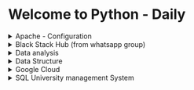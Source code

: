 # Welcome to Python - Daily
<details>
<summary>Apache - Configuration</summary>

# Apache Hosting on VPS: Advantages and Disadvantages

## Introduction

When it comes to hosting web applications on a Virtual Private Server (VPS), Apache remains a popular choice among developers and system administrators. This README aims to explore the advantages and disadvantages of using Apache as the web server for hosting Python applications on a VPS. Additionally, a sample Apache configuration file `app.conf` for a Django project is provided, which can serve as a starting point for other Python web applications.

## Advantages of Apache Hosting on VPS

### 1. Robust and Proven

Apache is one of the oldest and most widely used web servers globally, with a proven track record for stability and reliability. Its long-standing presence in the industry makes it a trusted choice for hosting applications on VPS environments.

### 2. Configurability

Apache offers a high level of configurability, allowing users to fine-tune various settings to meet the specific requirements of their applications. This flexibility is particularly beneficial when hosting diverse types of web applications, including Django, Flask, and other Python frameworks.

### 3. Modularity

Apache is designed with a modular architecture, enabling the use of modules to extend its functionality. This modular approach allows users to add or remove features based on their needs, enhancing performance and security without unnecessary overhead.

### 4. Support for Multiple Programming Languages

While the provided sample configuration is tailored for Django, Apache has the versatility to host web applications written in various programming languages. This includes support for Python, PHP, Ruby, and more, making it a versatile choice for multi-language environments.

### 5. SSL/TLS Support

Apache easily integrates with SSL/TLS protocols, providing a secure connection between clients and the server. This is crucial for applications that handle sensitive information, ensuring data integrity and confidentiality.

## Disadvantages of Apache Hosting on VPS

### 1. Resource Usage

Apache's process-based architecture may consume more system resources compared to event-driven web servers like Nginx. In scenarios with limited resources, Apache may not be the most efficient choice, especially when handling a large number of concurrent connections.

### 2. Configuration Complexity

While configurability is an advantage, it can also lead to complexity, especially for users unfamiliar with Apache's configuration syntax. Incorrect configurations may result in unexpected behavior or security vulnerabilities.

### 3. Learning Curve

For users new to web hosting and server management, Apache's extensive feature set and configuration options can present a steep learning curve. It may require time and effort to become proficient in optimizing Apache for specific use cases.

## Sample Apache Configuration (`app.py`)

The provided `app.py` is a sample Apache configuration file tailored for a Django project. This configuration assumes that the project is structured similarly to the provided Django project structure and can be used as a starting point for other Python web applications. Please review and modify the paths, usernames, and domain names based on your specific setup.

### Usage

```bash
<VirtualHost *:80>
    ServerName domain.com
    ServerAlias www.domain.com

    RewriteEngine on
    RewriteCond %{HTTP:Authorization} ^(.*)
    RewriteRule .* - [e=HTTP_AUTHORIZATION:%1]

    RewriteCond %{REQUEST_URI} !^/static/
    RewriteRule ^(.*)$ https://%{SERVER_NAME}$1 [R,L]
</VirtualHost>

<VirtualHost *:443>
    ServerName domain.com
    ServerAlias www.domain.com

    Alias /static /home/username/djangoProjectName/static
    <Directory /home/username/djangoProjectName/static>
        Require all granted
    </Directory>

    Alias /media /home/username/djangoProjectName/media
    Alias /media/media /home/username/djangoProjectName/media
    <Directory /home/username/djangoProjectName/media>
        Require all granted
    </Directory>

    <Directory /home/username/djangoProjectName>
        <Files wsgi.py>
            Require all granted
        </Files>
    </Directory>

    WSGIDaemonProcess djangoProjectName python-path=/home/username/djangoProjectName:/home/username/djangoProjectName/venv/lib/python3.9/site-packages
    WSGIProcessGroup djangoProjectName
    WSGIScriptAlias / /home/username/djangoProjectName/raffle/wsgi.py

    WSGIPassAuthorization On

    ErrorLog ${APACHE_LOG_DIR}/djangoProjectName-error.log
    CustomLog ${APACHE_LOG_DIR}/djangoProjectName-access.log combined
    Include /etc/letsencrypt/options-ssl-apache.conf
    SSLCertificateFile /etc/letsencrypt/live/domain.com-0001/fullchain.pem
    SSLCertificateKeyFile /etc/letsencrypt/live/domain.com-0001/privkey.pem
</VirtualHost>

```

1. Copy the `app.conf` configuration into your Apache configuration file, typically located at `/etc/apache2/sites-available/`.
2. Update paths, usernames, and domain names as needed.
3. If you don't have SSL certificates, you can comment out the lines:
   ```apache
   # SSLCertificateFile /etc/letsencrypt/live/domain.com-0001/fullchain.pem
   # SSLCertificateKeyFile /etc/letsencrypt/live/domain.com-0001/privkey.pem
   ```
**Note:** Always prioritize the security of sensitive information, such as usernames, paths, and SSL certificates.


</details>
<details>
<summary>Black Stack Hub (from whatsapp group)</summary>

# Welcome to the BlackStackHub Support Code Repository

This repository contains support code for the Python-Daily project. The code here is meant to address reported bugs, provide modifications, and support discussions within our WhatsApp group.

## How to Join Our WhatsApp Group

If you have questions, encounter issues, or want to engage in discussions, you can join our WhatsApp group. Click on the following link to join: [Join WhatsApp Group](https://chat.whatsapp.com/IVvrrF9Wq7OHWk5x4XNk9K)

## BlackStackHub GitHub Organization

Explore more projects and contributions by visiting our GitHub organization at [github.com/blackstackhub](https://github.com/blackstackhub).

## Folder Structure

- **blackstackhub/**
  - *Support Code:* Contains additional code to address reported bugs and provide solutions.
  - *Modifications:* Code modifications for enhancing features or fixing issues.

Feel free to explore, contribute, and engage with the community! If you encounter any issues or have questions, don't hesitate to reach out in the WhatsApp group.

Happy coding!

</details>
<details>
<summary>Data analysis</summary>

# Fruit Sales Analysis

This contains a Python script for analyzing and visualizing fruit sales over time. The script uses the Pandas library for data manipulation and Matplotlib for creating plots.

Data analysis is a crucial component in various fields and industries for several reasons.
Check out [django-analyst](https://github.com/devfemibadmus/python-daily) a software that provide analysis for models in your django project

![Figure_1](data-analysis/Figure_1.png?raw=true)

Here's a more detailed explanation of why data analysis is needed:

1.  **Informed Decision-Making:**
    
    -   **What it means:** Data analysis enables organizations to make informed decisions by extracting valuable insights from raw data.
    -   **Why it's needed:** Decision-makers can better understand patterns, trends, and correlations within their data, allowing them to make strategic and informed choices.
2.  **Identifying Trends and Patterns:**
    
    -   **What it means:** Data analysis helps in recognizing trends and patterns within datasets that might not be apparent at first glance.
    -   **Why it's needed:** Identifying trends can provide valuable insights into market dynamics, customer behavior, and other factors critical for business success.
3.  **Performance Measurement:**
    
    -   **What it means:** Organizations use data analysis to assess their performance against predefined metrics and goals.
    -   **Why it's needed:** Measuring performance helps in evaluating the effectiveness of strategies, campaigns, and overall business operations.
4.  **Customer Understanding:**
    
    -   **What it means:** Analyzing customer data allows businesses to understand customer preferences, behaviors, and needs.
    -   **Why it's needed:** This understanding is essential for tailoring products, services, and marketing strategies to meet customer expectations and enhance customer satisfaction.
5.  **Risk Management:**
    
    -   **What it means:** Data analysis assists in identifying and mitigating potential risks by evaluating historical data and predicting future outcomes.
    -   **Why it's needed:** Businesses can proactively manage risks, anticipate challenges, and implement strategies to minimize negative impacts.
6.  **Resource Optimization:**
    
    -   **What it means:** Data analysis helps in optimizing resource allocation, whether it's time, money, or personnel.
    -   **Why it's needed:** Efficient resource allocation ensures that organizations maximize their outputs while minimizing unnecessary costs.
7.  **Performance Monitoring and KPIs:**
    
    -   **What it means:** Key Performance Indicators (KPIs) are tracked and monitored through data analysis to measure the success of specific objectives.
    -   **Why it's needed:** Monitoring KPIs provides real-time feedback on the effectiveness of strategies and helps in making timely adjustments.
8.  **Market Research:**
    
    -   **What it means:** Data analysis is used in market research to understand market trends, consumer preferences, and competitive landscapes.
    -   **Why it's needed:** Businesses can stay competitive and adapt to changing market conditions by staying informed about industry trends and consumer behavior.

In summary, data analysis is essential for organizations to gain meaningful insights, make informed decisions, and stay competitive in today's data-driven world. It empowers businesses to understand their operations, customers, and market dynamics, leading to improved efficiency and better outcomes.

## Getting Started

Make sure you have the required libraries installed by running:

```bash
pip install pandas matplotlib
```

## Code explanation
we will be using .csv in this practice, you can get .csv file  from your database by using sample below code
```bash
import sqlite3
import csv

# Connect to the SQLite database
conn = sqlite3.connect('your_database.db')
cursor = conn.cursor()

# Execute a query to select data from a table
cursor.execute('SELECT * FROM your_table')

# Fetch all the results
data = cursor.fetchall()

# Define the CSV file name
csv_file = 'output.csv'

# Write the data to a CSV file
with open(csv_file, 'w', newline='') as file:
    csv_writer = csv
```
and here we have our CVS file that's being use
```bash
Fruit,Sale,Date

Apples,15,2022-01-01
Apples,10,2022-01-02
Apples,20,2022-01-03

Bananas,5,2022-01-01
Bananas,15,2022-01-02
Bananas,25,2022-01-03

Cherries,3,2022-01-01
Cherries,9,2022-01-02
Cherries,18,2022-01-03
```
here is our `sales.py` that does the analysis for the fruit sales
```bash
# Import the pandas library and alias it as 'pd'
import pandas as pd

# Import the pyplot module from matplotlib and alias it as 'plt'
import matplotlib.pyplot as plt

# Read the CSV file 'fruit_sale.csv' into a pandas DataFrame and assign it to the variable 'df'
df = pd.read_csv('fruit_sale.csv')

# Create a new figure with a specified size (10 inches by 6 inches)
plt.figure(figsize=(10, 6))

# Iterate over each unique fruit in the 'Fruit' column of the DataFrame
for fruit in df['Fruit'].unique():
    # Create a subset of the DataFrame for the current fruit
    fruit_data = df[df['Fruit'] == fruit]
    
    # Plot the sales over time for the current fruit, using markers ('o') and a label
    plt.plot(fruit_data['Date'], fruit_data['Sale'], marker='o', label=fruit)

# Add a label to the x-axis
plt.xlabel('Date')

# Add a label to the y-axis
plt.ylabel('Sale')

# Add a title to the plot
plt.title('Sales Over Time for Each Fruit (Line Plot with Markers)')

# Display a legend to distinguish between different fruits in the plot
plt.legend()

# Display the plot
plt.show()

```
![Figure_1](data-analysis/Figure_1.png?raw=true)

This script reads a CSV file containing fruit sales data and then creates a line plot with markers to visualize the sales trends for each type of fruit over time.

## Result

The plot above illustrates the growth of sales for different fruits over the provided date range. Data Frame is created containing only the rows corresponding to that fruit type, and a line plot with markers is generated.

Here's an explanation of the result:

-   **Blue Line (Apple):**
    
    -   The blue line represents the sales over time for apples.
    -   Each marker on the blue line corresponds to a specific date, and the vertical position of the marker indicates the quantity of apples sold on that date.
-   **Orange Line (Banana):**
    
    -   The orange line represents the sales over time for bananas.
    -   Each marker on the orange line corresponds to a specific date, and the vertical position of the marker indicates the quantity of bananas sold on that date.
-   **Green Line (Cherry):**
    
    -   The green line represents the sales over time for cherries.
    -   Each marker on the green line corresponds to a specific date, and the vertical position of the marker indicates the quantity of cherries sold on that date.
-   **Reading the Plot:**
    
    -   The x-axis represents the dates (time), and the y-axis represents the quantity of sales.
    -   By looking at the markers on each line, you can easily see how many units of each fruit type were sold on a specific date.
    -   The legend on the plot helps identify which line corresponds to each fruit type.

For example, if you want to know how many apples were sold on January 2, you would look at the blue line at the position where it intersects with the date January 2 on the x-axis. Similarly, you can interpret the sales for bananas and cherries on each respective line.
</details>
<details>
<summary>Data Structure</summary>

# Graph Visualization and Shortest Path Finder(map.py)

This Python script provides a `Graph` class for working with undirected graphs. It includes functionalities to add nodes and edges, find the shortest path between nodes using Dijkstra's algorithm, and visualize the graph using NetworkX and Matplotlib.

![Figure_1.png](data-structure/Figure_1.png?raw=true)

## Usage

1.  **Install Dependencies:**
    
    -   Ensure you have the required dependencies installed. You can install them using:
                
        ```bash
        pip install matplotlib networkx
        ``` 
        
2.  **Run the Script:**
    
    -   Copy the script (`map.py`) into your project.
    -   Customize the graph data in the JSON format within the script or load your own data.
3.  **Customize Graph Data:**
    
    -   Edit the `json_data` variable in the script to represent your graph. The JSON structure should include "nodes" and "edges" with corresponding details.
4.  **Create Graph and Find Shortest Path:**
    
    -   Instantiate the `Graph` class, add nodes and edges, and use the `dijkstra` method to find the shortest path between two nodes.
        
        
        ```python
        # Example:
        map_graph = Graph()
        map_graph.add_node("A")
        map_graph.add_edge("A", "B", 2)
        # ... add more nodes and edges ...
        shortest_distance, shortest_path = map_graph.dijkstra("A", "L")
        ``` 
        
5.  **Visualize the Graph:**
    
    -   Use the `visualize` method to display the graph with Matplotlib.
        
        pythonCopy code
        
        `map_graph.visualize()` 
        

## Example

An example graph is provided in the script. Run the script to visualize the graph and find the shortest path from node "A" to node "L."

```bash
# Run the script
python graph_visualization.py
```
![Figure_1.png](data-structure/Figure_1.png?raw=true)






# Social Media Network (social.py)

This Python program implements a simple social media network using the NetworkX library. The network allows users to be added, relationships to be formed between them, and provides functionality to find connections, analyze social circles, recommend new connections, and visualize the network.

![Figure_2.png](data-structure/Figure_2.png?raw=true)

## Features

1. **Adding Users:**
   - Users can be added to the social media network.

2. **Adding Relationships:**
   - Relationships between users (edges) can be added with specified relationship types.

3. **Finding Connections:**
   - Users can find their connections (neighbors) along with the relationship types.

4. **Analyzing Social Circles:**
   - The network can be analyzed to identify social circles using connected components.

5. **Recommendations:**
   - Users can receive recommendations for potential connections based on shared connections.

6. **Visualization:**
   - The network can be visualized using Matplotlib.

## Usage

 1. **Initialization:**
   ```python
   social_media_network = SocialMediaNetwork()
   ```
 
 2. **Adding Users and Relationships:**
   ```python
   social_media_network.add_user("User1")
   social_media_network.add_user("User2")
   social_media_network.add_relationship("User1", "User2", "Friend")
   ```
  
 3.  **Finding Connections:**
   ```python
   connections = social_media_network.find_connections("User1")
   print(f"Connections for User1: {connections}")
   ```
   
 4. **Analyzing Social Circles:**
   ```python
   social_circles = social_media_network.analyze_social_circles()
   user_social_circle = [circle for circle in social_circles if  "User1" in circle]
   print(f"Social Circles for User1: {user_social_circle if user_social_circle else 0}")
   ```
   
 5. **Recommendations:**
   ```python
   recommendations = social_media_network.recommend_connections("User1")
   print(f"Recommendations for User1: {recommendations}")
   ```
   
 6. **Visualization:**
   ```python
   social_media_network.visualize()
   ```
![Figure_2.png](data-structure/Figure_2.png?raw=true)
   
</details>
<details>
<summary>Google Cloud</summary>

# Welcome Google Cloud Platform

Google Cloud Platform stands out for its reliability, scalability, and a wide range of services that support various workloads. Key reasons to choose GCP for deploying python apps include:

-   **Global Infrastructure**: GCP's extensive global infrastructure ensures low-latency access to your application for users worldwide.
    
-   **Scalability**: GCP provides scalable solutions to accommodate the growth of your application, ensuring optimal performance under varying workloads.
    
-   **Integrated Services**: GCP offers a suite of integrated services for storage, databases, machine learning, and more, facilitating a seamless development and deployment experience.
    

## Choosing the Right Service

### App Engine

-   **Managed Service**: App Engine is a fully managed platform that abstracts away infrastructure management, allowing developers to focus solely on their application code.
    
-   **Automatic Scaling**: App Engine automatically adjusts resources based on traffic, ensuring optimal performance without manual intervention.
    

### Compute Engine

-   **Customizable Virtual Machines**: Compute Engine offers virtual machines with full control over configurations, making it suitable for applications with specific requirements.
    
-   **Persistent Storage**: Ideal for applications that require persistent disk storage, Compute Engine allows you to attach and detach storage volumes as needed.
    

### Cloud Run

-   **Containerized Deployments**: Cloud Run is designed for containerized applications, providing flexibility in choosing your preferred programming language and dependencies.
    
-   **Serverless**: Cloud Run is serverless, meaning you only pay for the compute resources used during the execution of your containers.
   

## Conclusion

Google Cloud Platform provides a versatile environment for deploying python applications. Choose the service that best aligns with your application's requirements, whether it's the simplicity of App Engine, the flexibility of Compute Engine, or the containerized approach with Cloud Run. Follow the steps outlined in this guide to ensure a smooth deployment process on GCP.


## References

-   [Google Cloud Documentation](https://cloud.google.com/python/docs/getting-started)
-   [Google Cloud Codelabs](https://codelabs.developers.google.com/codelabs/cloud-app-engine-python3)
- [google-cloud-django-settings](https://github.com/devfemibadmus/python-daily/tree/master/gcloud/django/settings.py)



# Perform CRUD operation on Google Cloud Storage

```python
from google.cloud import storage
import json

# Set your Google Cloud Storage credentials (make sure it has the necessary permissions)
client = storage.Client.from_service_account_json('path/to/your/credentials.json')

# Set your bucket name
bucket_name = 'your-bucket-name'

# Create a bucket object
bucket = client.get_bucket(bucket_name)

def create_operation(data, file_name='db.json'):
    # Serialize the data to a JSON-formatted string
    json_data = json.dumps(data)
    
    # Write the JSON data to a file
    blob = bucket.blob(file_name)
    blob.upload_from_string(json_data)
    
    print(f"Data created successfully in '{file_name}'")

def read_operation(file_name='db.json'):
    # Get the blob
    blob = bucket.blob(file_name)
    
    try:
        # Download the content
        json_content = blob.download_as_text()
        
        # Deserialize the JSON data
        read_data = json.loads(json_content)
        
        print(f"Read Data from '{file_name}':")
        print(read_data)
    except storage.exceptions.NotFound:
        print(f"File '{file_name}' not found.")

def update_operation(data, file_name='db.json'):
    # Perform update by calling the create operation with new data
    create_operation(data, file_name)
    
    print(f"Data updated successfully in '{file_name}'")

def delete_operation(file_name='db.json'):
    # Get the blob
    blob = bucket.blob(file_name)
    
    try:
        # Delete the blob
        blob.delete()
        
        print(f"File '{file_name}' deleted successfully.")
    except storage.exceptions.NotFound:
        print(f"File '{file_name}' not found. Deletion failed.")

# Sample data
users = [
    {"id": 1, "name": "John Doe", "age": 25},
    {"id": 2, "name": "Jane Doe", "age": 30}
]

# CRUD operations
create_operation(users)
read_operation()
update_operation([
    {"id": 1, "name": "Updated John Doe", "age": 26},
    {"id": 3, "name": "New User", "age": 22}
])
read_operation()
delete_operation()
read_operation()  # This should indicate that the file is not found after deletion
```


## References

-   [Google Cloud Documentation](https://cloud.google.com/python/docs/getting-started)
-   [Google Cloud Codelabs](https://codelabs.developers.google.com/codelabs/cloud-app-engine-python3)
- [google-cloud-django](https://github.com/devfemibadmus/python-daily/tree/master/gcloud/django/settings.py)
</details>

<details>
<summary>SQL University management System</summary>

# University Management System

This Python script demonstrates basic CRUD (Create, Read, Update, Delete) operations for managing a university database using SQLite. The script includes functions for adding students, courses, enrollments, employees, and employee details. It also provides functionality for reading, updating, and deleting records.

## Database Connection and Table Creation

```python
# Connect to the database (creates a new file named 'university.db' if it doesn't exist)
conn = sqlite3.connect('university.db')
cursor = conn.cursor()

# Create tables if they don't exist
cursor.execute('''
    CREATE TABLE IF NOT EXISTS students (
        student_id INTEGER PRIMARY KEY,
        name TEXT NOT NULL
    )
''')

# (Similar CREATE TABLE statements for courses, enrollments, employees, and employee_details)
```
This section establishes a connection to the SQLite database named 'university.db' and creates tables for students, courses, enrollments, employees, and employee details if they don't already exist.

## Create Functions
```python
def add_student(name):
    try:
        cursor.execute('INSERT INTO students (name) VALUES (?)', (name,))
        conn.commit()
        print(f"Student '{name}' added successfully.")
    except sqlite3.Error as e:
        print(f"Error adding student: {e}")

# (Similar functions for add_course, enroll_student, add_employee, and add_employee_details)

```
These functions handle the creation (INSERT) of new records in the respective tables. They use parameterized queries to avoid SQL injection and include error handling to catch any database-related issues.

## Read Functions
```python
def get_students():
    try:
        cursor.execute('SELECT * FROM students')
        return cursor.fetchall()
    except sqlite3.Error as e:
        print(f"Error fetching students: {e}")
        return []

# (Similar functions for get_courses, get_enrollments, get_employees, and get_employee_details)
```
These functions retrieve data (SELECT) from the respective tables. They execute SQL queries, fetch the results, and handle errors, returning the data or an empty list if an error occurs.

## Update Functions
```python
def update_student_name(student_id, new_name):
    try:
        cursor.execute('UPDATE students SET name = ? WHERE student_id = ?', (new_name, student_id))
        conn.commit()
        print(f"Student with student_id {student_id} updated successfully.")
    except sqlite3.Error as e:
        print(f"Error updating student name: {e}")

# (Similar function for update_employee_details_address)
```
## Delete Functions
```python
def delete_student(student_id):
    try:
        cursor.execute('DELETE FROM students WHERE student_id = ?', (student_id,))
        conn.commit()
        print(f"Student with student_id {student_id} deleted successfully.")
    except sqlite3.Error as e:
        print(f"Error deleting student: {e}")

# (Similar function for delete_employee)
```

## Example Usage
```python
# Example Usage
add_student('John Doe')
add_student('Jane Doe')

add_course('Introduction to Programming')
add_course('Database Management')

enroll_student(1, 1)
enroll_student(1, 2)
enroll_student(2, 2)

add_employee('Alice Smith')
add_employee_details(1, '123 Main St')
```
This part of the code demonstrates how to use the functions by adding sample data to the tables.

## Close the Connection
```python
# Close the connection
conn.close()
```
## Closing the Database Connection

If the connection (`conn.close()`) is not closed explicitly, it can lead to various issues:

- **Resource Leakage:** Each open connection consumes system resources. If connections are not closed, it can lead to resource leakage, potentially causing your application to run out of available resources over time.

- **Locking Issues:** In some database systems, not closing connections can lead to issues with locking. For example, other processes or applications might be prevented from accessing the database if there are open transactions on the same records.

- **Data Integrity:** Open connections can impact the consistency and integrity of your data. Changes made in one session might not be visible to other sessions until the connection is closed.

- **Performance:** Over time, having numerous open connections can impact the performance of your application and the database server.

To avoid these issues, it's a good practice to always close the database connection once you have finished using it. The `conn.close()` statement in your code is responsible for closing the connection to the SQLite database.

Here's where you should typically close the connection:

```python
# Example Usage
print("\nAfter Update and Delete:")
print("Students:")
print(get_students())

print("Employees:")
print(get_employees())

# Close the connection
conn.close()
```
This part of the code, at the end of the script, is where the connection is closed. Always make sure to include this statement to properly release resources and ensure the integrity and performance of your application.
</details>
